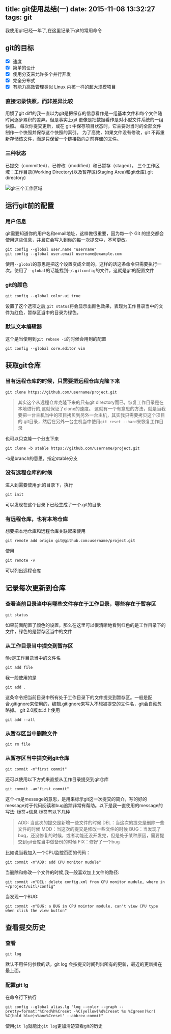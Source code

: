 title: git使用总结(一)
date: 2015-11-08 13:32:27
tags: git
---
我使用git已经一年了,在这里记录下git的常用命令
## git的目标
- [x] 速度
- [x] 简单的设计
- [x] 使用分支来允许多个并行开发
- [x] 完全分布式
- [x] 有能力高效管理类似 Linux 内核一样的超大规模项目

### 直接记录快照，而非差异比较
用惯了git diff的我一直以为git是把保存的信息看作是一组基本文件和每个文件随时间逐步累积的差异。但是事实上git 更像是把数据看作是对小型文件系统的一组快照。 每次你提交更新，或在 git 中保存项目状态时，它主要对当时的全部文件制作一个快照并保存这个快照的索引。 为了高效，如果文件没有修改，git 不再重新存储该文件，而是只保留一个链接指向之前存储的文件。 

### 三种状态
已提交（committed）、已修改（modified）和已暂存（staged）。
三个工作区域：工作目录(Working Directory)以及暂存区(Staging Area)和git仓库(.git directory)

![git三个工作区域](http://img.blog.csdn.net/20140127153433515)

## 运行git前的配置
### 用户信息
git需要知道你的用户名和email地址，这样做很重要，因为每一个 Git 的提交都会使用这些信息，并且它会写入到你的每一次提交中，不可更改。
```
git config --global user.name "username"
git config --global user.email username@example.com
```
使用`--global`的意思是把这个设置变成全局的，这样的话这条命令只需要执行一次。使用了`--global`的话能找到`~/.gitconfig`的文件，这就是git的配置文件

### git的颜色
```
git config --global color.ui true
```
设置了这个选项之后,`git status`将会显示出颜色效果，表现为工作目录当中的文件为红色，暂存区当中的目录为绿色。

### 默认文本编辑器
这个是当使用到`git rebase -i`的时候会用到的配置
```
git config --global core.editor vim
```

## 获取git仓库
### 当有远程仓库的时候，只需要把远程仓库克隆下来
```
git clone https://github.com/username/project.git
```
> 其实这个从远程仓库克隆下来的只有git directory而已，恢复工作目录是在本地进行的,这就保证了clone的速度。
> 这就有一个有意思的方法，就是当我要把一台主机当中的项目拷贝到另外一台主机，其实我只需要拷贝这个项目的.git目录，然后在另外一台主机当中使用`git reset --hard`来恢复工作目录

也可以只克隆一个分支下来
```
git clone -b stable https://github.com/username/project.git
```
-b是branch的意思，指定stable分支

### 没有远程仓库的时候
进入到需要使用git的目录下，执行
```
git init
```
可以发现在这个目录下已经生成了一个.git的目录

### 有远程仓库，也有本地仓库
想要把本地仓库和远程仓库关联起来使用
```
git remote add origin git@github.com:username/project.git
```
使用
```
git remote -v
```
可以列出远程仓库
## 记录每次更新到仓库
### 查看当前目录当中有哪些文件存在于工作目录，哪些存在于暂存区
```
git status
```
如果前面配置了颜色的设置，那么在这里可以很清晰地看到红色的是工作目录下的文件，绿色的是暂存区当中的文件

### 从工作目录当中提交到暂存区
file是工作目录当中的文件名
```
git add file
```
我一般使用的是
```
git add .
```
这条命令把当前目录中所有处于工作目录下的文件提交到暂存区。一般是配合.gitignore来使用的，编辑.gitignore来写入不想被提交的文件名，git会自动忽略掉。
git 2.0版本以上使用
```
git add --all
```
### 从暂存区当中删除文件
```
git rm file
```

### 从暂存区当中提交到git仓库
```
git commit -m"first commit"
```
还可以使用以下方式来直接从工作目录提交到git仓库
```
git commit -am"first commit"
```

这个-m是message的意思，是用来标示git这一次提交的简介，写的好的message对于代码阅读和bug追踪非常有帮助。以下是我一直使用的message的写法:
标签+信息
标签有以下几种
> ADD: 当这次的提交是新增一些文件的时候
> DEL：当这次的提交是删除一些文件的时候
> MOD：当这次的提交是修改一些文件的时候
> BUG：当发现了bug，还没修复的时候，或者功能还没开发完，但是处于某种原因，需要提交到git仓库当中做备份的时候
> FIX：修好了一个bug

比如说当我加入一个CPU监控页面的代码：
```
git commit -m"ADD: add CPU monitor mudule"
```
当删除和修改一个文件的时候,我一般喜欢加上文件的路径:
```
git commit -m"DEL: delete config.xml from CPU monitor mudule, where in ~/project/uitl/config"
```
当发现一个BUG:
```
git commit -m"BUG: a BUG in CPU mointor module, can't view CPU type when click the view button"
```


## 查看提交历史
### 查看
```
git log
```
默认不用任何参数的话，git log 会按提交时间列出所有的更新，最近的更新排在最上面。

### 配置git lg
在命令行下执行
```
git config --global alias.lg "log --color --graph --pretty=format:'%Cred%h%Creset -%C(yellow)%d%Creset %s %Cgreen(%cr) %C(bold blue)<%an>%Creset' --abbrev-commit"
```
使用`git lg`就能比`git log`更加清楚查看git的历史

